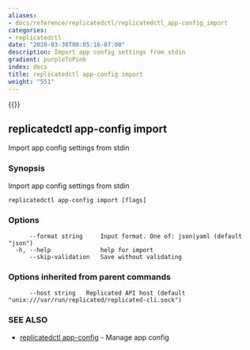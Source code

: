 ```yaml
---
aliases:
- docs/reference/replicatedctl/replicatedctl_app-config_import
categories:
- replicatedctl
date: "2020-03-30T08:05:16-07:00"
description: Import app config settings from stdin
gradient: purpleToPink
index: docs
title: replicatedctl app-config import
weight: "551"
---
```


{{<legacynotice>}}

## replicatedctl app-config import

Import app config settings from stdin

### Synopsis

Import app config settings from stdin

```
replicatedctl app-config import [flags]
```

### Options

```
      --format string     Input format. One of: json|yaml (default "json")
  -h, --help              help for import
      --skip-validation   Save without validating
```

### Options inherited from parent commands

```
      --host string   Replicated API host (default "unix:///var/run/replicated/replicated-cli.sock")
```

### SEE ALSO

* [replicatedctl app-config](/api/replicatedctl/replicatedctl_app-config/)	 - Manage app config

